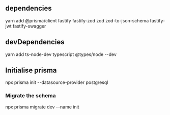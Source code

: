 ## dependencies

yarn add @prisma/client fastify fastify-zod zod zod-to-json-schema fastify-jwt fastify-swagger

## devDependencies

yarn add ts-node-dev typescript @types/node --dev

## Initialise prisma

npx prisma init --datasource-provider postgresql

### Migrate the schema

npx prisma migrate dev --name init
